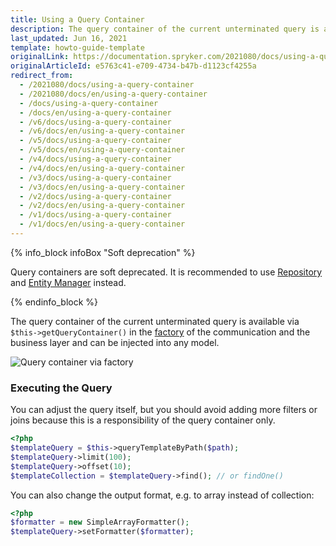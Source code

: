 ```yaml
---
title: Using a Query Container
description: The query container of the current unterminated query is available via $this->getQueryContainer() in the factory of the communication and the business layer and can be injected into any model.
last_updated: Jun 16, 2021
template: howto-guide-template
originalLink: https://documentation.spryker.com/2021080/docs/using-a-query-container
originalArticleId: e5763c41-e709-4734-b47b-d1123cf4255a
redirect_from:
  - /2021080/docs/using-a-query-container
  - /2021080/docs/en/using-a-query-container
  - /docs/using-a-query-container
  - /docs/en/using-a-query-container
  - /v6/docs/using-a-query-container
  - /v6/docs/en/using-a-query-container
  - /v5/docs/using-a-query-container
  - /v5/docs/en/using-a-query-container
  - /v4/docs/using-a-query-container
  - /v4/docs/en/using-a-query-container
  - /v3/docs/using-a-query-container
  - /v3/docs/en/using-a-query-container
  - /v2/docs/using-a-query-container
  - /v2/docs/en/using-a-query-container
  - /v1/docs/using-a-query-container
  - /v1/docs/en/using-a-query-container
---
```


{% info_block infoBox "Soft deprecation" %}

Query containers are soft deprecated.
It is recommended to use [Repository](/docs/scos/dev/back-end-development/zed/persistence-layer/repository.html) and [Entity Manager](/docs/scos/dev/back-end-development/zed/persistence-layer/entity-manager.html) instead. 

{% endinfo_block %}

The query container of the current unterminated query is available via `$this->getQueryContainer()` in the [factory](/docs/scos/dev/back-end-development/factory/factory.html) of the communication and the business layer and can be injected into any model.

![Query container via factory](https://spryker.s3.eu-central-1.amazonaws.com/docs/Developer+Guide/Zed/Persistence+Layer/Query+Container/query-container-via-factory.png)

### Executing the Query

You can adjust the query itself, but you should avoid adding more filters or joins because this is a responsibility of the query container only.

```php
<?php
$templateQuery = $this->queryTemplateByPath($path);
$templateQuery->limit(100);
$templateQuery->offset(10);
$templateCollection = $templateQuery->find(); // or findOne()
```

You can also change the output format, e.g. to array instead of collection:

```php
<?php
$formatter = new SimpleArrayFormatter();
$templateQuery->setFormatter($formatter);
```
